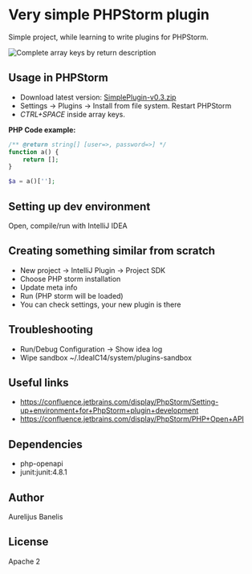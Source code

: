 Very simple PHPStorm plugin
===========================

Simple project, while learning to write plugins for PHPStorm.

![Complete array keys by return description](res/exampleArrayCompletion.jpg)

Usage in PHPStorm
-----------------

* Download latest version: [SimplePlugin-v0.3.zip](http://aurelijus.banelis.lt/intellij/SimplePlugin-v0.3.zip)
* Settings -> Plugins -> Install from file system. Restart PHPStorm
* _CTRL+SPACE_ inside array keys.

**PHP Code example:**

```php
/** @return string[] [user=>, password=>] */
function a() {
    return [];
}

$a = a()[''];
```

Setting up dev environment
--------------------------

Open, compile/run with IntelliJ IDEA

Creating something similar from scratch
---------------------------------------

* New project -> IntelliJ Plugin -> Project SDK
 * Choose PHP storm installation
* Update meta info
* Run (PHP storm will be loaded)
 * You can check settings, your new plugin is there

Troubleshooting
---------------

* Run/Debug Configuration -> Show idea log 
* Wipe sandbox ~/.IdeaIC14/system/plugins-sandbox

Useful links
------------

* https://confluence.jetbrains.com/display/PhpStorm/Setting-up+environment+for+PhpStorm+plugin+development
* https://confluence.jetbrains.com/display/PhpStorm/PHP+Open+API

Dependencies
------------

* php-openapi
* junit:junit:4.8.1

Author
------
Aurelijus Banelis

License
-------
Apache 2
